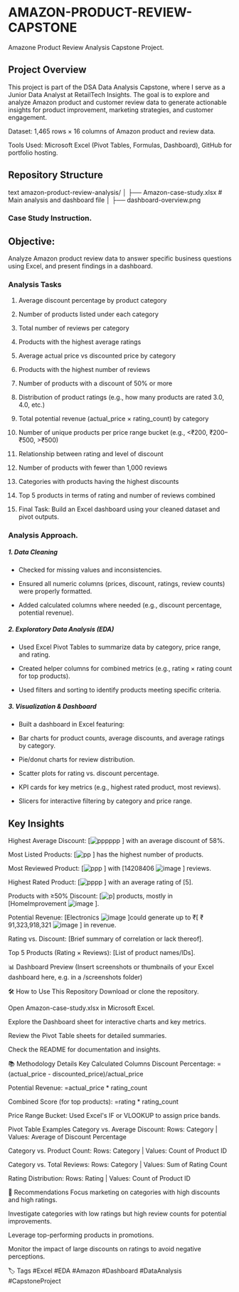 # AMAZON-PRODUCT-REVIEW-CAPSTONE

Amazone Product Review Analysis Capstone Project.

## Project Overview

This project is part of the DSA Data Analysis Capstone, where I serve as a Junior Data Analyst at RetailTech Insights. The goal is to explore and analyze Amazon product and customer review data to generate actionable insights for product improvement, marketing strategies, and customer engagement.

Dataset: 1,465 rows × 16 columns of Amazon product and review data.

Tools Used: Microsoft Excel (Pivot Tables, Formulas, Dashboard), GitHub for portfolio hosting.

## Repository Structure
text
amazon-product-review-analysis/
│
├── Amazon-case-study.xlsx         # Main analysis and dashboard file
│   ├── dashboard-overview.png
### Case Study Instruction. 

## Objective:
Analyze Amazon product review data to answer specific business questions using Excel, and present findings in a dashboard.

### Analysis Tasks
 1. Average discount percentage by product category

 2. Number of products listed under each category

 3. Total number of reviews per category
 4. Products with the highest average ratings

5. Average actual price vs discounted price by category

 6. Products with the highest number of reviews

 7. Number of products with a discount of 50% or more

 8. Distribution of product ratings (e.g., how many products are rated 3.0, 4.0, etc.)

 9. Total potential revenue (actual_price × rating_count) by category

 10. Number of unique products per price range bucket (e.g., <₹200, ₹200–₹500, >₹500)

 11. Relationship between rating and level of discount

 12. Number of products with fewer than 1,000 reviews

 13. Categories with products having the highest discounts

 14. Top 5 products in terms of rating and number of reviews combined

 15. Final Task: Build an Excel dashboard using your cleaned dataset and pivot outputs.

### Analysis Approach.
##### 1. Data Cleaning
 - Checked for missing values and inconsistencies.

 - Ensured all numeric columns (prices, discount, ratings, review counts) were properly formatted.

 - Added calculated columns where needed (e.g., discount percentage, potential revenue).

##### 2. Exploratory Data Analysis (EDA)
 - Used Excel Pivot Tables to summarize data by category, price range, and rating.

 - Created helper columns for combined metrics (e.g., rating × rating count for top products).

 - Used filters and sorting to identify products meeting specific criteria.

##### 3. Visualization & Dashboard
 - Built a dashboard in Excel featuring:

 - Bar charts for product counts, average discounts, and average ratings by category.

 - Pie/donut charts for review distribution.

 - Scatter plots for rating vs. discount percentage.

 - KPI cards for key metrics (e.g., highest rated product, most reviews).

 - Slicers for interactive filtering by category and price range.

## Key Insights
Highest Average Discount: [![pppppp](https://github.com/user-attachments/assets/642f90e7-b2f8-4310-9bfa-5b9097567276)
] with an average discount of 58%.

Most Listed Products: [![pp](https://github.com/user-attachments/assets/9af35dde-9c10-4b3e-8980-6209c1538aa7)
] has the highest number of products.

Most Reviewed Product: [![ppp](https://github.com/user-attachments/assets/643d5b64-8772-4958-a720-421f8143d0ae)
] with [14208406
![image](https://github.com/user-attachments/assets/b1c50997-7817-4e11-bc95-788863c6c999)
] reviews.

Highest Rated Product: [![pppp](https://github.com/user-attachments/assets/12d67d2b-d488-4af0-8dc0-6a925af5c9f8)
] with an average rating of [5].

Products with ≥50% Discount: [![p](https://github.com/user-attachments/assets/8729d212-ae92-4ca7-bd89-a761e1b1aeab)] products, mostly in [HomeImprovement
![image](https://github.com/user-attachments/assets/2b9661f2-33f5-4fca-9c2d-854960e7541c)
].

Potential Revenue: [Electronics
![image](https://github.com/user-attachments/assets/cae36aaa-164a-42b1-88e7-9610cd63662a)
]could generate up to ₹[ ₹ 91,323,918,321 
![image](https://github.com/user-attachments/assets/b51c8f95-fc2d-4ad5-93de-148b9513a624)
] in revenue.

Rating vs. Discount: [Brief summary of correlation or lack thereof].

Top 5 Products (Rating × Reviews): [List of product names/IDs].

📊 Dashboard Preview
(Insert screenshots or thumbnails of your Excel dashboard here, e.g. in a /screenshots folder)

🛠 How to Use This Repository
Download or clone the repository.

Open Amazon-case-study.xlsx in Microsoft Excel.

Explore the Dashboard sheet for interactive charts and key metrics.

Review the Pivot Table sheets for detailed summaries.

Check the README for documentation and insights.

📚 Methodology Details
Key Calculated Columns
Discount Percentage:
=(actual_price - discounted_price)/actual_price

Potential Revenue:
=actual_price * rating_count

Combined Score (for top products):
=rating * rating_count

Price Range Bucket:
Used Excel's IF or VLOOKUP to assign price bands.

Pivot Table Examples
Category vs. Average Discount:
Rows: Category | Values: Average of Discount Percentage

Category vs. Product Count:
Rows: Category | Values: Count of Product ID

Category vs. Total Reviews:
Rows: Category | Values: Sum of Rating Count

Rating Distribution:
Rows: Rating | Values: Count of Product ID

📝 Recommendations
Focus marketing on categories with high discounts and high ratings.

Investigate categories with low ratings but high review counts for potential improvements.

Leverage top-performing products in promotions.

Monitor the impact of large discounts on ratings to avoid negative perceptions.

🏷 Tags
#Excel #EDA #Amazon #Dashboard #DataAnalysis #CapstoneProject


